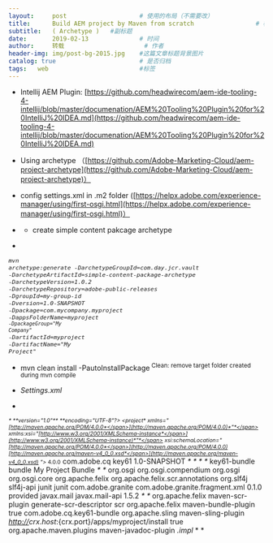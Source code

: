 ```yaml
---
layout:     post   				    # 使用的布局（不需要改）
title:      Build AEM project by Maven from scratch 				# 标题 
subtitle:   ( Archetype )   #副标题
date:       2019-02-13 				# 时间
author:     转载 						# 作者
header-img: img/post-bg-2015.jpg 	#这篇文章标题背景图片
catalog: true 						# 是否归档
tags:	web							#标签
---
```


*   Intellij AEM Plugin: [https://github.com/headwirecom/aem-ide-tooling-4-intellij/blob/master/documenation/AEM%20Tooling%20Plugin%20for%20IntelliJ%20IDEA.md](https://github.com/headwirecom/aem-ide-tooling-4-intellij/blob/master/documenation/AEM%20Tooling%20Plugin%20for%20IntelliJ%20IDEA.md)
*   Using archetype         （[https://github.com/Adobe-Marketing-Cloud/aem-project-archetype](https://github.com/Adobe-Marketing-Cloud/aem-project-archetype)）
*   config settings.xml in .m2 folder ([https://helpx.adobe.com/experience-manager/using/first-osgi.html](https://helpx.adobe.com/experience-manager/using/first-osgi.html)）
*   <div class="line number1 index0 alt2">

    *   create simple content pakcage archetype
</div>

*   

<span style="font-size: 10pt;">*<code class="shell plain">mvn archetype:generate -DarchetypeGroupId=com.day.jcr.vault </code><code class="shell plain">-DarchetypeArtifactId=simple-content-package-archetype </code><code class="shell plain">-DarchetypeVersion=1.0.2 </code><code class="shell plain">-DarchetypeRepository=adobe-public-releases </code><code class="shell plain">-DgroupId=my-group-</code><code class="shell functions">id</code><code class="shell spaces"> </code><code class="shell plain">-Dversion=1.0-SNAPSHOT</code><code class="shell spaces"> </code><code class="shell plain">-Dpackage=com.mycompany.myproject </code><code class="shell spaces"></code><code class="shell plain">-DappsFolderName=myproject<code class="shell spaces"> </code><code class="shell plain">-DpackageGroup=</code><code class="shell string">"My Company"</code></code><code class="shell spaces"> </code><code class="shell plain">-DartifactId=myproject </code><code class="shell plain">-DartifactName=</code><code class="shell string">"My Project"</code>*</span>

*   <div class="line number1 index0 alt2"><code class="shell string"></code>mvn clean install -PautoInstallPackage<sup> Clean: remove target folder created during mvn compile</sup></div>

*   <span class="s2">*Settings.xml*</span>
*   

<span style="font-size: 8pt;"><span class="s2">*<?xml*</span>* *<span class="s2">*version="1.0"*</span>* *<span class="s2">*encoding="UTF-8"?>*</span>
    <span class="s2">*<project*</span>* *<span class="s2">*xmlns="*[<span class="s4">*http://maven.apache.org/POM/4.0.0*</span>](http://maven.apache.org/POM/4.0.0)*"*</span>* *<span class="s2">*xmlns:xsi="*[<span class="s4">*http://www.w3.org/2001/XMLSchema-instance*</span>](http://www.w3.org/2001/XMLSchema-instance)*"*</span>
    <span class="s2">*    xsi:schemaLocation="*[<span class="s4">*http://maven.apache.org/POM/4.0.0*</span>](http://maven.apache.org/POM/4.0.0)* *[<span class="s4">*http://maven.apache.org/maven-v4_0_0.xsd*</span>](http://maven.apache.org/maven-v4_0_0.xsd)* ">*</span>
    <span class="s2">*    <modelVersion>4.0.0</modelVersion>*</span>
    <span class="s2">*    <!-- ====================================================================== -->*</span>
    <span class="s2">*    <!-- P A R E N T P R O J E C T D E S C R I P T I O N -->*</span>
    <span class="s2">*    <!-- ====================================================================== -->*</span>
    <span class="s2">*    <parent>*</span>
    <span class="s2">*        <groupId>com.adobe.cq</groupId>*</span>
    <span class="s2">*        <artifactId>key61</artifactId>*</span>
    <span class="s2">*        <version>1.0-SNAPSHOT</version>*</span>
    <span class="s2">*    </parent>*</span><span class="s3">
        * *
    </span><span class="s2">*    <!-- ====================================================================== -->*</span>
    <span class="s2">*    <!-- P R O J E C T D E S C R I P T I O N -->*</span>
    <span class="s2">*    <!-- ====================================================================== -->*</span><span class="s3">
        * *
    </span><span class="s2">*    <artifactId>key61-bundle</artifactId>*</span>
    <span class="s2">*    <packaging>bundle</packaging>*</span>
    <span class="s2">*    <name>My Project Bundle</name>*</span><span class="s3">
        * *
    </span><span class="s2">*    <dependencies>*</span>
    <span class="s2">*        <dependency>*</span>
    <span class="s2">*            <groupId>org.osgi</groupId>*</span>
    <span class="s2">*            <artifactId>org.osgi.compendium</artifactId>*</span>
    <span class="s2">*        </dependency>*</span>
    <span class="s2">*        <dependency>*</span>
    <span class="s2">*            <groupId>org.osgi</groupId>*</span>
    <span class="s2">*            <artifactId>org.osgi.core</artifactId>*</span>
    <span class="s2">*        </dependency>*</span>
    <span class="s2">*                 *</span>
    <span class="s2">*        <dependency>*</span>
    <span class="s2">*            <groupId>org.apache.felix</groupId>*</span>
    <span class="s2">*            <artifactId>org.apache.felix.scr.annotations</artifactId>*</span>
    <span class="s2">*        </dependency>*</span>
    <span class="s2">*        <dependency>*</span>
    <span class="s2">*            <groupId>org.slf4j</groupId>*</span>
    <span class="s2">*            <artifactId>slf4j-api</artifactId>*</span>
    <span class="s2">*        </dependency>*</span>
    <span class="s2">*        <dependency>*</span>
    <span class="s2">*            <groupId>junit</groupId>*</span>
    <span class="s2">*            <artifactId>junit</artifactId>*</span>
    <span class="s2">*        </dependency>*</span>
    <span class="s2">*             *</span>
    <span class="s2">*            <dependency> *</span>
    <span class="s2">*            <groupId>com.adobe.granite</groupId> *</span>
    <span class="s2">*            <artifactId>com.adobe.granite.fragment.xml</artifactId>*</span>
    <span class="s2">*            <version>0.1.0</version> *</span>
    <span class="s2">*            <scope>provided</scope> *</span>
    <span class="s2">*        </dependency>*</span>
    <span class="s2">*         *</span>
    <span class="s2">*        <dependency>*</span>
    <span class="s2">*    <groupId>javax.mail</groupId>*</span>
    <span class="s2">*    <artifactId>javax.mail-api</artifactId>*</span>
    <span class="s2">*    <version>1.5.2</version>*</span>
    <span class="s2">*</dependency>*</span>
    <span class="s2">*         *</span>
    <span class="s2">*        *</span>
    <span class="s2">*    </dependencies>*</span><span class="s3">
        * *
    </span><span class="s2">*    <!-- ====================================================================== -->*</span>
    <span class="s2">*    <!-- B U I L D D E F I N I T I O N -->*</span>
    <span class="s2">*    <!-- ====================================================================== -->*</span>
    <span class="s2">*    <build>*</span>
    <span class="s2">*        <plugins>*</span>
    <span class="s2">*            <plugin>*</span>
    <span class="s2">*                <groupId>org.apache.felix</groupId>*</span>
    <span class="s2">*                <artifactId>maven-scr-plugin</artifactId>*</span>
    <span class="s2">*                <executions>*</span>
    <span class="s2">*                    <execution>*</span>
    <span class="s2">*                        <id>generate-scr-descriptor</id>*</span>
    <span class="s2">*                        <goals>*</span>
    <span class="s2">*                            <goal>scr</goal>*</span>
    <span class="s2">*                        </goals>*</span>
    <span class="s2">*                    </execution>*</span>
    <span class="s2">*                </executions>*</span>
    <span class="s2">*            </plugin>*</span>
    <span class="s2">*            <plugin>*</span>
    <span class="s2">*                <groupId>org.apache.felix</groupId>*</span>
    <span class="s2">*                <artifactId>maven-bundle-plugin</artifactId>*</span>
    <span class="s2">*                <extensions>true</extensions>*</span>
    <span class="s2">*                <configuration>*</span>
    <span class="s2">*                    <instructions>*</span>
    <span class="s2">*                        <Bundle-SymbolicName>com.adobe.cq.key61-bundle</Bundle-SymbolicName>*</span>
    <span class="s2">*                    </instructions>*</span>
    <span class="s2">*                </configuration>*</span>
    <span class="s2">*            </plugin>*</span>
    <span class="s2">*            <plugin>*</span>
    <span class="s2">*                <groupId>org.apache.sling</groupId>*</span>
    <span class="s2">*                <artifactId>maven-sling-plugin</artifactId>*</span>
    <span class="s2">*                <configuration>*</span>
    <span class="s2">*                    <slingUrl>*[<span class="s4">*http://*</span>](http:)*${crx.host}:${crx.port}/apps/myproject/install</slingUrl>*</span>
    <span class="s2">*                    <usePut>true</usePut>*</span>
    <span class="s2">*                </configuration>*</span>
    <span class="s2">*            </plugin>*</span>
    <span class="s2">*            <plugin>*</span>
    <span class="s2">*                <groupId>org.apache.maven.plugins</groupId>*</span>
    <span class="s2">*                <artifactId>maven-javadoc-plugin</artifactId>*</span>
    <span class="s2">*                 <configuration>*</span>
    <span class="s2">*                    <excludePackageNames>*</span>
    <span class="s2">*                        *.impl*</span>
    <span class="s2">*                    </excludePackageNames>*</span>
    <span class="s2">*                 </configuration>*</span>
    <span class="s2">*            </plugin>*</span>
    <span class="s2">*        </plugins>*</span>
    <span class="s2">*    </build>*</span>
    <span class="s2">*</project>*</span></span>
